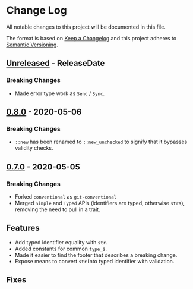 # Change Log
All notable changes to this project will be documented in this file.

The format is based on [Keep a Changelog](http://keepachangelog.com/)
and this project adheres to [Semantic Versioning](http://semver.org/).

<!-- next-header -->
## [Unreleased] - ReleaseDate

### Breaking Changes

- Made error type work as `Send` / `Sync`.

## [0.8.0] - 2020-05-06

### Breaking Changes

- `::new` has been renamed to `::new_unchecked` to signify that it bypasses validity checks.

## [0.7.0] - 2020-05-05

### Breaking Changes

- Forked `conventional` as `git-conventional`
- Merged `Simple` and `Typed` APIs (identifiers are typed, otherwise `str`s), removing the need to pull in a trait.

## Features

- Add typed identifier equality with `str`.
- Added constants for common `type_`s.
- Made it easier to find the footer that describes a breaking change.
- Expose means to convert `str` into typed identifier with validation.

## Fixes

<!-- next-url -->
[Unreleased]: https://github.com/assert-rs/predicates-rs/compare/v0.8.0...HEAD
[0.8.0]: https://github.com/assert-rs/predicates-rs/compare/v0.7.0...v0.8.0
[0.7.0]: https://github.com/assert-rs/predicates-rs/compare/ccaed9b35854a3536c4a2c89b89e33fbc5b6b4e4...v0.7.0
